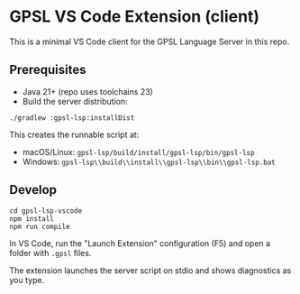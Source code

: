 # GPSL VS Code Extension (client)

This is a minimal VS Code client for the GPSL Language Server in this repo.

## Prerequisites
- Java 21+ (repo uses toolchains 23)
- Build the server distribution:

```
./gradlew :gpsl-lsp:installDist
```

This creates the runnable script at:
- macOS/Linux: `gpsl-lsp/build/install/gpsl-lsp/bin/gpsl-lsp`
- Windows: `gpsl-lsp\\build\\install\\gpsl-lsp\\bin\\gpsl-lsp.bat`

## Develop
```
cd gpsl-lsp-vscode
npm install
npm run compile
```

In VS Code, run the "Launch Extension" configuration (F5) and open a folder with `.gpsl` files.

The extension launches the server script on stdio and shows diagnostics as you type.
